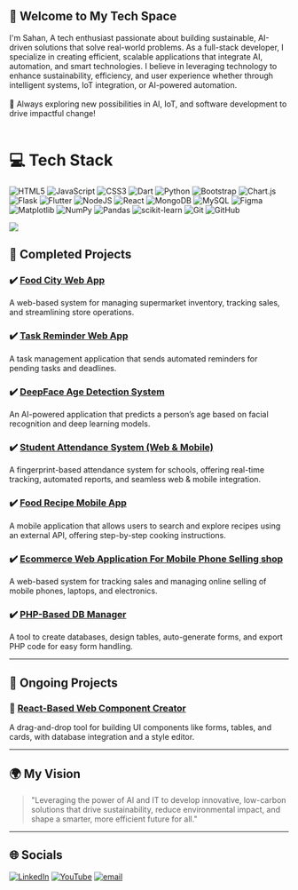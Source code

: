 ## 👋 Welcome to My Tech Space <br>
I'm Sahan, A tech enthusiast passionate about building sustainable, AI-driven solutions that solve real-world problems. As a full-stack developer, I specialize in creating efficient, scalable applications that integrate AI, automation, and smart technologies. I believe in leveraging technology to enhance sustainability, efficiency, and user experience whether through intelligent systems, IoT integration, or AI-powered automation.<br><br>🚀 Always exploring new possibilities in AI, IoT, and software development to drive impactful change!<br><br>

# 💻 Tech Stack
![HTML5](https://img.shields.io/badge/html5-%23E34F26.svg?style=for-the-badge&logo=html5&logoColor=white) ![JavaScript](https://img.shields.io/badge/javascript-%23323330.svg?style=for-the-badge&logo=javascript&logoColor=%23F7DF1E) ![CSS3](https://img.shields.io/badge/css3-%231572B6.svg?style=for-the-badge&logo=css3&logoColor=white) ![Dart](https://img.shields.io/badge/dart-%230175C2.svg?style=for-the-badge&logo=dart&logoColor=white) ![Python](https://img.shields.io/badge/python-3670A0?style=for-the-badge&logo=python&logoColor=ffdd54) ![Bootstrap](https://img.shields.io/badge/bootstrap-%238511FA.svg?style=for-the-badge&logo=bootstrap&logoColor=white) ![Chart.js](https://img.shields.io/badge/chart.js-F5788D.svg?style=for-the-badge&logo=chart.js&logoColor=white) ![Flask](https://img.shields.io/badge/flask-%23000.svg?style=for-the-badge&logo=flask&logoColor=white) ![Flutter](https://img.shields.io/badge/Flutter-%2302569B.svg?style=for-the-badge&logo=Flutter&logoColor=white) ![NodeJS](https://img.shields.io/badge/node.js-6DA55F?style=for-the-badge&logo=node.js&logoColor=white) ![React](https://img.shields.io/badge/react-%2320232a.svg?style=for-the-badge&logo=react&logoColor=%2361DAFB) ![MongoDB](https://img.shields.io/badge/MongoDB-%234ea94b.svg?style=for-the-badge&logo=mongodb&logoColor=white) ![MySQL](https://img.shields.io/badge/mysql-4479A1.svg?style=for-the-badge&logo=mysql&logoColor=white) ![Figma](https://img.shields.io/badge/figma-%23F24E1E.svg?style=for-the-badge&logo=figma&logoColor=white) ![Matplotlib](https://img.shields.io/badge/Matplotlib-%23ffffff.svg?style=for-the-badge&logo=Matplotlib&logoColor=black) ![NumPy](https://img.shields.io/badge/numpy-%23013243.svg?style=for-the-badge&logo=numpy&logoColor=white) ![Pandas](https://img.shields.io/badge/pandas-%23150458.svg?style=for-the-badge&logo=pandas&logoColor=white) ![scikit-learn](https://img.shields.io/badge/scikit--learn-%23F7931E.svg?style=for-the-badge&logo=scikit-learn&logoColor=white) ![Git](https://img.shields.io/badge/git-%23F05033.svg?style=for-the-badge&logo=git&logoColor=white) ![GitHub](https://img.shields.io/badge/github-%23121011.svg?style=for-the-badge&logo=github&logoColor=white)

[![](https://visitcount.itsvg.in/api?id=sahanamugodage&icon=3&color=0)](https://visitcount.itsvg.in)


## 🚀 Completed Projects

### ✔️ [Food City Web App](#)  
A web-based system for managing supermarket inventory, tracking sales, and streamlining store operations.

### ✔️ [Task Reminder Web App](#)  
A task management application that sends automated reminders for pending tasks and deadlines.

### ✔️ [DeepFace Age Detection System](#)  
An AI-powered application that predicts a person’s age based on facial recognition and deep learning models.

### ✔️ [Student Attendance System (Web & Mobile)](#)  
A fingerprint-based attendance system for schools, offering real-time tracking, automated reports, and seamless web & mobile integration.

### ✔️ [Food Recipe Mobile App](#)  
A mobile application that allows users to search and explore recipes using an external API, offering step-by-step cooking instructions.

### ✔️ [Ecommerce Web Application For Mobile Phone Selling shop](#)  
A web-based system for tracking sales and managing online selling of mobile phones, laptops, and electronics.

### ✔️ [PHP-Based DB Manager](#)  
A tool to create databases, design tables, auto-generate forms, and export PHP code for easy form handling.

---

## 🚧 Ongoing Projects

### 🔹 [React-Based Web Component Creator](#)  
A drag-and-drop tool for building UI components like forms, tables, and cards, with database integration and a style editor.

---

## 🌍 My Vision 

> "Leveraging the power of AI and IT to develop innovative, low-carbon solutions that drive sustainability, reduce environmental impact, and shape a smarter, more efficient future for all."

---


## 🌐 Socials
[![LinkedIn](https://img.shields.io/badge/LinkedIn-%230077B5.svg?logo=linkedin&logoColor=white)](https://linkedin.com/in/sahanamugodage/ ) [![YouTube](https://img.shields.io/badge/YouTube-%23FF0000.svg?logo=YouTube&logoColor=white)](https://youtube.com/@LateCodes) [![email](https://img.shields.io/badge/Email-D14836?logo=gmail&logoColor=white)](mailto:sahanamugodage@gmail.com) 


<!-- Proudly created with GPRM ( https://gprm.itsvg.in ) -->
